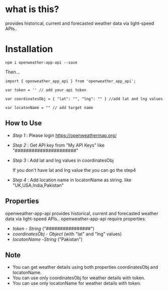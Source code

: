 # what is this?

provides historical, current and forecasted weather data via light-speed APIs..

# Installation 

`npm i openweather-app-api --save`

Then...

```
import { openweather_app_api } from 'openweather_app_api';

var token = '' // add your api token 

var coordinatesObj = { "lat": "", "lng": "" } //add lat and lng values 

var locatonName = "" // add target name 

```

## How to Use

* *Step 1* : Please login https://openweathermap.org/
* *Step 2* : Get API key from "My API Keys" like "######################"
* *Step 3* : Add lat and lng values in coordinatesObj 
   
   If you don't have lat and lng value the you can go the step4

* *Step 4* : Add location name in locatonName as string. like "UK,USA,India,Pakistan"


## Properties

openweather-app-api provides historical, current and forecasted weather data via light-speed APIs..
openweather-app-api require properties:

* *token* - _String_ ("################")
* *coordinatesObj* - _Object_ (with "lat" and "lng" values)
* *locatonName* -_String_ ("Pakistan")
  
## Note

*  You can get weather details using both properties coordinatesObj and locatonName.
*  You can use only coordinatesObj for weather details with token.
*  You can use only locatonName for weather details with token.
   

   
   

